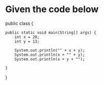 # Given the code below


public class {

    public static void main(String[] args) {
        int x = 20;
        int y = 13;

        System.out.println("" + x + y);
        System.out.println(x + "" + y);
        System.out.println(x + y + "");

    }
}
